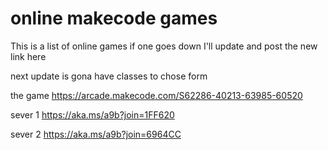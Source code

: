 # online makecode games

This is a list of online games if one goes down I'll update and post the new link here 

next update is gona have classes to chose form 

the game
https://arcade.makecode.com/S62286-40213-63985-60520

sever 1
https://aka.ms/a9b?join=1FF620

sever 2 
https://aka.ms/a9b?join=6964CC

